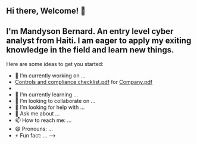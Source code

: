 ## Hi there, Welcome! 👋

## I'm Mandyson Bernard. An entry level cyber analyst from Haiti. I am eager to apply my exiting knowledge in the field and learn new things.
Here are some ideas to get you started:

- 🔭 I’m currently working on ...
- [Controls and compliance checklist.pdf](https://github.com/user-attachments/files/18512474/Controls.and.compliance.checklist.pdf) for [Company.pdf](https://github.com/user-attachments/files/18512475/Botium.Toys_.Scope.goals.and.risk.assessment.report.pdf)
- 
- 🌱 I’m currently learning ...
- 👯 I’m looking to collaborate on ...
- 🤔 I’m looking for help with ...
- 💬 Ask me about ...
- 📫 How to reach me: ...
- 😄 Pronouns: ...
- ⚡ Fun fact: ...
-->
